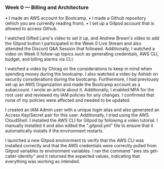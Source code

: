 ### Week 0 — Billing and Architecture

• I made an AWS account for Bootcamp. 
• I made a Github repository (which you are currently reading from).
• I set up a Gitpod account that is allowed to access Github. 

I watched Gifted Lane's video to set it up, and Andrew Brown's video to add the Gitpod button
I participated in the Week 0 Live Stream and also attended the Discord Q&A Session that followed. Additionally, I watched a video on Week 0 follow-up topics such as generating credentials, AWS CLI, budget, and billing alarms via CLI.

I watched a video by Chirag on the considerations to keep in mind when spending money during the bootcamp.
I also watched a video by Ashish on security considerations during the bootcamp. Furthermore, I had previously set up an AWS Organization and made the Bootcamp account as a subaccount. I wrote an article about it. Additionally, I enabled MFA for the root user and reviewed my IAM policies for any changes. I confirmed that none of my policies were affected and needed to be updated.

I created an IAM Admin user with a unique login alias and also generated an Access Key/Secret pair for this user. Additionally, I tried using the AWS CloudShell. I installed the AWS CLI for Gitpod by following a video tutorial. I manually installed it and also edited the ".gitpod.yml" file to ensure that it automatically installs if the environment restarts.

I launched a new Gitpod environment to verify that the AWS CLI was installed correctly and that the AWS credentials were correctly pulled from Gitpod variables to environment variables. I ran the command "aws sts get-caller-identity" and it returned the expected values, indicating that everything was working as intended.

